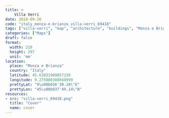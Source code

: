 ```yaml
---
title: > 
    Villa Verri
date: 2018-09-26
code: "italy_monza-e-brianza_villa-verri_69418"
tags: ["villa-verri", "map", "architecture", "buildings", "Monza e Brianza", "Italy"]
categories: ["Maps"]
draft: false
format:
  width: 210
  height: 297
  unit: 'mm'
location:
  place: "Monza e Brianza"
  country: "Italy"
  latitude: 45.63031909057238
  longitude: 9.275080308048999
  prettyLat: "9\u00b016'30.28\"E"
  prettyLon: "45\u00b037'49.14\"N"
resources:
- src: "villa-verri_69418.png"
  title: "Cover"
  name: cover
---
```

